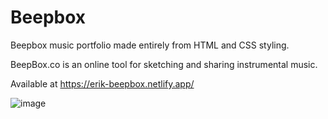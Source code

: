 # Beepbox
 Beepbox music portfolio made entirely from HTML and CSS styling.

 BeepBox.co is an online tool for sketching and sharing instrumental music.

 Available at https://erik-beepbox.netlify.app/
 
![image](https://github.com/Eikei7/Beepbox/assets/69363348/9079fb98-2372-485b-b1b9-dfa174722c97)
